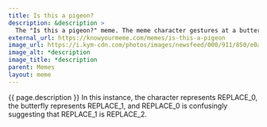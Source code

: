 ```yaml
---
title: Is this a pigeon?
description: &description >
  The "Is this a pigeon?" meme. The meme character gestures at a butterfly and confusingly suggests it is a pigeon.
external_url: https://knowyourmeme.com/memes/is-this-a-pigeon
image_url: https://i.kym-cdn.com/photos/images/newsfeed/000/911/850/e0a.jpg
image_alt: *description
image_title: *description
parent: Memes
layout: meme
---
```


{{ page.description }} In this instance, the character represents REPLACE_0, the butterfly represents REPLACE_1, and REPLACE_0 is confusingly suggesting that REPLACE_1 is REPLACE_2.